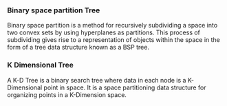 ### Binary space partition Tree

Binary space partition is a method for recursively subdividing a space into two convex sets by using hyperplanes as partitions. This process of subdividing gives rise to a representation of objects within the space in the form of a tree data structure known as a BSP tree.

### K Dimensional Tree

A K-D Tree is a binary search tree where data in each node is a K-Dimensional point in space. It is a space partitioning data structure for organizing points in a K-Dimension space.